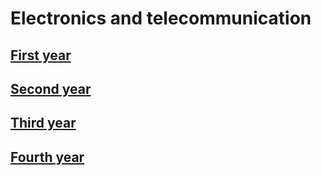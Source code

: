 # Electronics and telecommunication

## [First year](./etx/first.md) 

## [Second year](./etx/second.md)


## [Third year](./etx/third.md)


## [Fourth year](./etx/fourth.md)